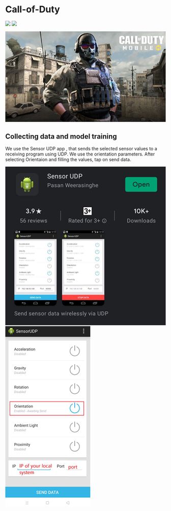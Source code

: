 # Call-of-Duty

![](https://img.shields.io/badge/license-MIT-yellowgreen)  ![](https://img.shields.io/badge/python-3.8-red)

![](images/codmr.jpg)

## Collecting data and model training

We use the Sensor UDP app , that sends the selected sensor values to a receiving program using UDP. We use the orientation parameters.
After selecting Orientaion and filling the values, tap on send data.

![](images/ap.png) ![](images/ap1.png)

